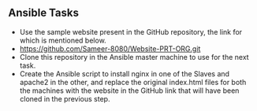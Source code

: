 ## Ansible Tasks ##
- Use the sample website present in the GitHub repository, the link for which is mentioned below.
- https://github.com/Sameer-8080/Website-PRT-ORG.git
- Clone this repository in the Ansible master machine to use for the next task.
- Create the Ansible script to install nginx in one of the Slaves and apache2 in the other, and replace the original index.html files for both the machines with the website in the GitHub link that will have been cloned in the previous step.

